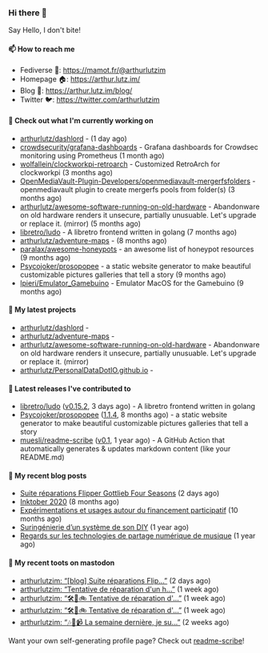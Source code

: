 ### Hi there 👋

Say Hello, I don't bite!

#### 📫 How to reach me

- Fediverse 🐘: https://mamot.fr/@arthurlutzim
- Homepage 🏠: https://arthur.lutz.im/
- Blog 📰: https://arthur.lutz.im/blog/
- Twitter 🐦: https://twitter.com/arthurlutzim

#### 👷 Check out what I'm currently working on

- [arthurlutz/dashlord](https://github.com/arthurlutz/dashlord) -  (1 day ago)
- [crowdsecurity/grafana-dashboards](https://github.com/crowdsecurity/grafana-dashboards) - Grafana dashboards for Crowdsec monitoring using Prometheus (1 month ago)
- [wolfallein/clockworkpi-retroarch](https://github.com/wolfallein/clockworkpi-retroarch) - Customized RetroArch for clockworkpi (3 months ago)
- [OpenMediaVault-Plugin-Developers/openmediavault-mergerfsfolders](https://github.com/OpenMediaVault-Plugin-Developers/openmediavault-mergerfsfolders) - openmediavault plugin to create mergerfs pools from folder(s) (3 months ago)
- [arthurlutz/awesome-software-running-on-old-hardware](https://github.com/arthurlutz/awesome-software-running-on-old-hardware) - Abandonware on old hardware renders it unsecure, partially unusuable. Let&#39;s upgrade or replace it. (mirror) (5 months ago)
- [libretro/ludo](https://github.com/libretro/ludo) - A libretro frontend written in golang (7 months ago)
- [arthurlutz/adventure-maps](https://github.com/arthurlutz/adventure-maps) -  (8 months ago)
- [paralax/awesome-honeypots](https://github.com/paralax/awesome-honeypots) - an awesome list of honeypot resources (9 months ago)
- [Psycojoker/prosopopee](https://github.com/Psycojoker/prosopopee) - a static website generator to make beautiful customizable pictures galleries that tell a story (9 months ago)
- [lpieri/Emulator_Gamebuino](https://github.com/lpieri/Emulator_Gamebuino) - Emulator MacOS for the Gamebuino (9 months ago)

#### 🌱 My latest projects

- [arthurlutz/dashlord](https://github.com/arthurlutz/dashlord) - 
- [arthurlutz/adventure-maps](https://github.com/arthurlutz/adventure-maps) - 
- [arthurlutz/awesome-software-running-on-old-hardware](https://github.com/arthurlutz/awesome-software-running-on-old-hardware) - Abandonware on old hardware renders it unsecure, partially unusuable. Let&#39;s upgrade or replace it. (mirror)
- [arthurlutz/PersonalDataDotIO.github.io](https://github.com/arthurlutz/PersonalDataDotIO.github.io) - 

#### 🔭 Latest releases I've contributed to

- [libretro/ludo](https://github.com/libretro/ludo) ([v0.15.2](https://github.com/libretro/ludo/releases/tag/v0.15.2), 3 days ago) - A libretro frontend written in golang
- [Psycojoker/prosopopee](https://github.com/Psycojoker/prosopopee) ([1.1.4](https://github.com/Psycojoker/prosopopee/releases/tag/1.1.4), 8 months ago) - a static website generator to make beautiful customizable pictures galleries that tell a story
- [muesli/readme-scribe](https://github.com/muesli/readme-scribe) ([v0.1](https://github.com/muesli/readme-scribe/releases/tag/v0.1), 1 year ago) - A GitHub Action that automatically generates &amp; updates markdown content (like your README.md)

#### 📜 My recent blog posts

- [Suite réparations Flipper Gottlieb Four Seasons](https://arthur.lutz.im/blog/2021/07/19/suite-reparations-flipper-gottlieb-four-seasons/) (2 days ago)
- [Inktober 2020](https://arthur.lutz.im/blog/2020/11/09/inktober-2020/) (8 months ago)
- [Expérimentations et usages autour du financement participatif](https://arthur.lutz.im/blog/2020/09/21/experimentations-et-usages-autour-du-financement-participatif/) (10 months ago)
- [Suringénierie d’un système de son DIY](https://arthur.lutz.im/blog/2020/06/01/suringenierie-dun-systeme-de-son-diy/) (1 year ago)
- [Regards sur les technologies de partage numérique de musique](https://arthur.lutz.im/blog/2020/05/23/regards-sur-les-technologies-de-partage-numerique-de-musique/) (1 year ago)

#### 🐘 My recent toots on mastodon

- [arthurlutzim: “[blog]  Suite réparations Flip…”](https://mamot.fr/@arthurlutzim/106608639572762837) (2 days ago)
- [arthurlutzim: “Tentative de réparation d&#39;un h…”](https://mamot.fr/@arthurlutzim/106566509357269925) (1 week ago)
- [arthurlutzim: “🛠🔦🚲 Tentative de réparation d&#39;…”](https://mamot.fr/@arthurlutzim/106556478974187021) (1 week ago)
- [arthurlutzim: “🛠🔦🚲 Tentative de réparation d&#39;…”](https://mamot.fr/@arthurlutzim/106556456156555623) (1 week ago)
- [arthurlutzim: “🎶🎹📹 La semaine dernière, je su…”](https://mamot.fr/@arthurlutzim/106506412425172758) (2 weeks ago)

Want your own self-generating profile page? Check out [readme-scribe](https://github.com/muesli/readme-scribe)!
